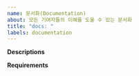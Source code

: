 ```yaml
---
name: 문서화(Documentation)
about: 모든 기여자들의 이해를 도울 수 있는 문서화
title: "docs: "
labels: documentation
---
```


**Descriptions**
<!--
    Clearly describe what documentation you are looking to add or improve.
    어떠한 문서를 추가하거나 개선하고 싶은지 분명히 설명해주세요.
-->

**Requirements**
<!--
    - [ ] Requirements go here
    - [ ] 필요한 경우 추가해주세요
-->
